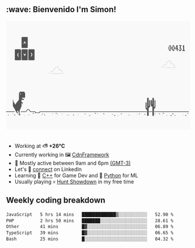 <h2>:wave: <b>Bienvenido I'm Simon!&nbsp;</b></h2>

<section>
  <img src="./static/banner.gif" height=300 width=1000>
</section>

<br>

<ul>
  <li>
		<!--START_SECTION:weather-->
		Working at <b>⛅️  +26°C</b>
		<!--END_SECTION:weather-->
  </li>
  <li>
    Currently working in 🖼️&nbsp;<a href=https://github.com/snapverse/cdn-framework target=_blank>CdnFramework</a>
  </li>
  <li>
    🚩 Mostly active between 9am and 6pm <a href=https://onlinealarmkur.com/world/es target=_blank>(GMT-3)</a>
  </li>
  <li>
    Let's 🔗&nbsp;<a href=https://www.linkedin.com/in/itssimmons target=_blank>connect</a> on LinkedIn
  </li>
  <li>
    Learning 👴&nbsp;<a href=https://images3.memedroid.com/images/UPLOADED755/65f2bce6734f6.webp target=_blank>C++</a> for Game Dev and 🐍&nbsp;<a href=https://qph.cf2.quoracdn.net/main-qimg-4472b6229cb75bf66ab531f3ebd4f975-lq target=_blank>Python</a> for ML
  </li>
  <li>
    Usually playing 💀&nbsp;<a href=https://www.huntshowdown.com target=_blank>Hunt Showdown</a> in my free time
  </li>
</ul>

<h2><b>Weekly coding breakdown </b></h2>

<!--START_SECTION:waka-->

```txt
JavaScript   5 hrs 14 mins   █████████████▒░░░░░░░░░░░   52.90 %
PHP          2 hrs 50 mins   ███████░░░░░░░░░░░░░░░░░░   28.61 %
Other        41 mins         █▓░░░░░░░░░░░░░░░░░░░░░░░   06.89 %
TypeScript   39 mins         █▓░░░░░░░░░░░░░░░░░░░░░░░   06.65 %
Bash         25 mins         █░░░░░░░░░░░░░░░░░░░░░░░░   04.32 %
```

<!--END_SECTION:waka-->
